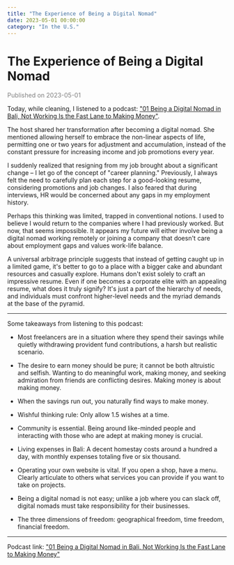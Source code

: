 ```yaml
---
title: "The Experience of Being a Digital Nomad"
date: 2023-05-01 00:00:00
category: "In the U.S."
---
```


# The Experience of Being a Digital Nomad

<font color=gray>Published on 2023-05-01</font>

Today, while cleaning, I listened to a podcast: ["01 Being a Digital Nomad in Bali, Not Working Is the Fast Lane to Making Money"](https://www.xiaoyuzhoufm.com/episode/63e2661be99bdef7d3358c44?s=eyJ1IjoiNjA2MjgwZTRlMGY1ZTcyM2JiMTRlZDZiIn0%3D).

The host shared her transformation after becoming a digital nomad. She mentioned allowing herself to embrace the non-linear aspects of life, permitting one or two years for adjustment and accumulation, instead of the constant pressure for increasing income and job promotions every year.

I suddenly realized that resigning from my job brought about a significant change – I let go of the concept of "career planning." Previously, I always felt the need to carefully plan each step for a good-looking resume, considering promotions and job changes. I also feared that during interviews, HR would be concerned about any gaps in my employment history.

Perhaps this thinking was limited, trapped in conventional notions. I used to believe I would return to the companies where I had previously worked. But now, that seems impossible. It appears my future will either involve being a digital nomad working remotely or joining a company that doesn't care about employment gaps and values work-life balance.

A universal arbitrage principle suggests that instead of getting caught up in a limited game, it's better to go to a place with a bigger cake and abundant resources and casually explore. Humans don't exist solely to craft an impressive resume. Even if one becomes a corporate elite with an appealing resume, what does it truly signify? It's just a part of the hierarchy of needs, and individuals must confront higher-level needs and the myriad demands at the base of the pyramid.

---

Some takeaways from listening to this podcast:

- Most freelancers are in a situation where they spend their savings while quietly withdrawing provident fund contributions, a harsh but realistic scenario.

- The desire to earn money should be pure; it cannot be both altruistic and selfish. Wanting to do meaningful work, making money, and seeking admiration from friends are conflicting desires. Making money is about making money.

- When the savings run out, you naturally find ways to make money.

- Wishful thinking rule: Only allow 1.5 wishes at a time.

- Community is essential. Being around like-minded people and interacting with those who are adept at making money is crucial.

- Living expenses in Bali: A decent homestay costs around a hundred a day, with monthly expenses totaling five or six thousand.

- Operating your own website is vital. If you open a shop, have a menu. Clearly articulate to others what services you can provide if you want to take on projects.

- Being a digital nomad is not easy; unlike a job where you can slack off, digital nomads must take responsibility for their businesses.

- The three dimensions of freedom: geographical freedom, time freedom, financial freedom.

---

Podcast link: ["01 Being a Digital Nomad in Bali, Not Working Is the Fast Lane to Making Money"](https://www.xiaoyuzhoufm.com/episode/63e2661be99bdef7d3358c44?s=eyJ1IjoiNjA2MjgwZTRlMGY1ZTcyM2JiMTRlZDZiIn0%3D)
